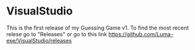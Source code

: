 # VisualStudio
This is the first release of my Guessing Game v1. To find the most recent relese go to "Releases" or go to this link https://github.com/Luma-exe/VisualStudio/releases
